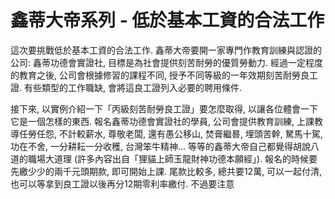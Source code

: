 # 鑫蒂大帝系列 - 低於基本工資的合法工作

這次要挑戰低於基本工資的合法工作. 鑫蒂大帝要開一家專門作教育訓練與認證的公司: 鑫蒂功德會實證社, 目標是為社會提供刻苦耐勞的優質勞動力. 經過一定程度的教育之後, 公司會根據修習的課程不同, 授予不同等級的一年效期刻苦耐勞良工證. 有些類型的工作職缺, 會將這良工證列入必要的聘用條件.

接下來, 以實例介紹一下「丙級刻苦耐勞良工證」要怎麼取得, 以讓各位體會一下它是一個怎樣的東西. 報名鑫蒂功德會實證社的學員, 公司會提供教育訓練, 上課教導任勞任怨, 不計較薪水, 尊敬老闆, 還有愚公移山, 焚膏繼晷, 埋頭苦幹, 駑馬十駕, 功在不舍, 一分耕耘一分收穫, 台灣笨牛精神... 等等的鑫蒂大帝自己都覺得胡說八道的職場大道理 (許多內容出自「狸貓上師玉龍財神功德本願經」). 報名的時候要先繳少少的兩千元頭期款, 即可開始上課. 尾款比較多, 總共要12萬, 可以一起付清, 也可以等拿到良工證以後再分12期零利率繳付. 不過要注意